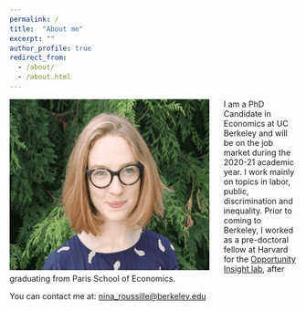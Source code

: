 ```yaml
---
permalink: /
title:  "About me"
excerpt: ""
author_profile: true
redirect_from: 
  - /about/
  - /about.html
---
```

<!-- <img src=https://github.com/ninaroussille/ninaroussille.github.io/tree/master/images/profile.png style="width:800px;height:300px;"> -->

<!--![github small](/images/profile.png) -->
<img src="/images/profile.png" alt="drawing" width="350" height="300" style="float: left; padding-right:25px"/>   I am a PhD Candidate in Economics at UC Berkeley and will be on the job market during the 2020-21 academic year. I work mainly on topics in labor, public, discrimination and inequality.  Prior to coming to Berkeley, I worked as a pre-doctoral fellow at Harvard for the [Opportunity Insight lab](https://opportunityinsights.org/), after graduating from Paris School of Economics.

You can contact me at: nina_roussille@berkeley.edu
